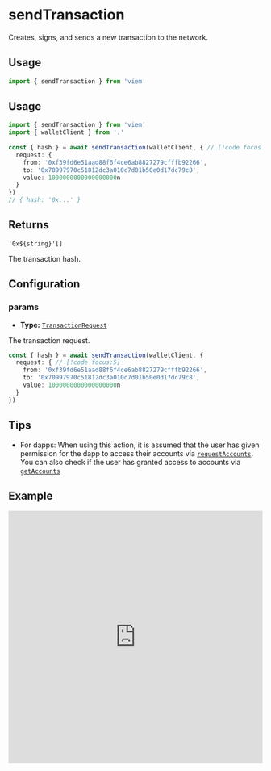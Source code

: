 # sendTransaction

Creates, signs, and sends a new transaction to the network.

## Usage

```ts
import { sendTransaction } from 'viem'
```

## Usage

```ts
import { sendTransaction } from 'viem'
import { walletClient } from '.'
 
const { hash } = await sendTransaction(walletClient, { // [!code focus:99]
  request: {
    from: '0xf39fd6e51aad88f6f4ce6ab8827279cfffb92266',
    to: '0x70997970c51812dc3a010c7d01b50e0d17dc79c8',
    value: 1000000000000000000n
  }
})
// { hash: '0x...' }
```

## Returns

`'0x${string}'[]`

The transaction hash.

## Configuration

### params

- **Type:** [`TransactionRequest`](/TODO)

The transaction request.

```ts
const { hash } = await sendTransaction(walletClient, { 
  request: { // [!code focus:5]
    from: '0xf39fd6e51aad88f6f4ce6ab8827279cfffb92266',
    to: '0x70997970c51812dc3a010c7d01b50e0d17dc79c8',
    value: 1000000000000000000n
  }
})
```

## Tips

- For dapps: When using this action, it is assumed that the user has given permission for the dapp to access their accounts via [`requestAccounts`](/TODO). You can also check if the user has granted access to accounts via [`getAccounts`](/TODO)

## Example

<iframe frameborder="0" width="100%" height="500px" src="https://replit.com/@jxom/TODO"></iframe>

